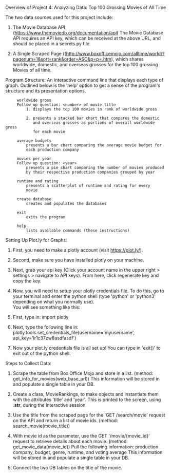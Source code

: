 Overview of Project 4:
Analyzing Data: Top 100 Grossing Movies of All Time

The two data sources used for this project include:
  1. The Movie Database API (https://www.themoviedb.org/documentation/api)
     The Movie Database API requires an API key, which can be received at the above URL, and should be placed in a secrets.py file.

  2. A Single Scraped Page ((http://www.boxofficemojo.com/alltime/world/?pagenum=1&sort=rank&order=ASC&p=p=.htm),
     which shares worldwide, domestic, and overseas grosses for the top 100 grossing Movies of all time.

 Program Structure:
 An interactive command line that displays each type of graph.
 Outlined below is the 'help' option to get a sense of the program's structure and its presentation options.
 
         worldwide gross
         Follow up question: <number> of movie title
             1. displays the top 100 movies in rank of worldwide gross

             2. presents a stacked bar chart that compares the domestic
                and overseas grosses as portions of overall worldwide gross
                for each movie

         average budgets
             presents a bar chart comparing the average movie budget for
             each production company

         movies per year
         Follow up question: <year>
             presents a pie chart comparing the number of movies produced
             by their respective production companies grouped by year

         runtime and rating
             presents a scatterplot of runtime and rating for every
             movie

         create database
             creates and populates the databases

         exit
             exits the program

         help
             lists available commands (these instructions)

Setting Up Plot.ly for Graphs:
  1. First, you need to make a plotly account (visit https://plot.ly/).

  2. Second, make sure you have installed plotly on your machine.

  3. Next, grab your api key (Click your account name in the upper right > settings > navigate to API keys). From
     here, click regenerate key and copy the key.

  4. Now, you will need to setup your plotly credentials file.  To do this, go to your terminal and enter the
     python shell (type 'python' or 'python3' depending on what you normally use).  
     You will see something like this:

  5. First, type in:
     import plotly

  6. Next, type the following line in:
     plotly.tools.set_credentials_file(username='myusername', api_key='lr1c37zw8asdfasdf')

  7. Now your plot.ly credentials file is all set up!  You can type in 'exit()' to exit out of the python shell.

Steps to Collect Data:
  1. Scrape the table from Box Office Mojo and store in a list. (method: get_info_for_movies(web_base_url))
     This information will be stored in and populate a single table in your DB.

  2. Create a class, MovieRankings, to make objects and instantiate them with the attributes 'title' and 'year'.
     This is printed to the screen, using .__str__, during the interactive session.

  3. Use the title from the scraped page for the 'GET /search/movie' request on the API and return a list of movie ids.
     (method: search_movie(movie_title))

  4. With movie id as the parameter, use the GET '/movie/{movie_id}' request to retrieve details about each movie.
     (method: get_movie_data(movie_id))
     Pull the following information: production company, budget, genre, runtime, and voting average
     This information will be stored in and populate a single table in your DB.

  5. Connect the two DB tables on the title of the movie.
